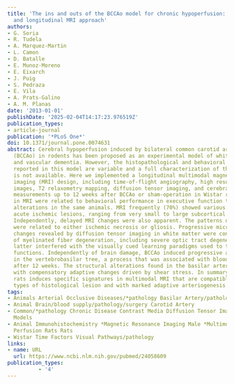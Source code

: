 ```yaml
---
title: 'The ins and outs of the BCCAo model for chronic hypoperfusion: a multimodal
  and longitudinal MRI approach'
authors:
- G. Soria
- R. Tudela
- A. Marquez-Martin
- L. Camon
- D. Batalle
- E. Munoz-Moreno
- E. Eixarch
- J. Puig
- S. Pedraza
- E. Vila
- A. Prats-Galino
- A. M. Planas
date: '2013-01-01'
publishDate: '2025-02-04T14:17:23.976519Z'
publication_types:
- article-journal
publication: '*PLoS One*'
doi: 10.1371/journal.pone.0074631
abstract: Cerebral hypoperfusion induced by bilateral common carotid artery occlusion
  (BCCAo) in rodents has been proposed as an experimental model of white matter damage
  and vascular dementia. However, the histopathological and behavioral alterations
  reported in this model are variable and a full characterization of the dynamic alterations
  is not available. Here we implemented a longitudinal multimodal magnetic resonance
  imaging (MRI) design, including time-of-flight angiography, high resolution T1-weighted
  images, T2 relaxometry mapping, diffusion tensor imaging, and cerebral blood flow
  measurements up to 12 weeks after BCCAo or sham-operation in Wistar rats. Changes
  in MRI were related to behavioral performance in executive function tasks and histopathological
  alterations in the same animals. MRI frequently (70%) showed various degrees of
  acute ischemic lesions, ranging from very small to large subcortical infarctions.
  Independently, delayed MRI changes were also apparent. The patterns of MRI alterations
  were related to either ischemic necrosis or gliosis. Progressive microstructural
  changes revealed by diffusion tensor imaging in white matter were confirmed by observation
  of myelinated fiber degeneration, including severe optic tract degeneration. The
  latter interfered with the visually cued learning paradigms used to test executive
  functions. Independently of brain damage, BCCAo induced progressive arteriogenesis
  in the vertebrobasilar tree, a process that was associated with blood flow recovery
  after 12 weeks. The structural alterations found in the basilar artery were compatible
  with compensatory adaptive changes driven by shear stress. In summary, BCCAo in
  rats induces specific signatures in multimodal MRI that are compatible with various
  types of histological lesion and with marked adaptive arteriogenesis.
tags:
- Animals Arterial Occlusive Diseases/*pathology Basilar Artery/pathology Behavior
- Animal Brain/blood supply/pathology/surgery Carotid Artery
- Common/*pathology Chronic Disease Contrast Media Diffusion Tensor Imaging Disease
  Models
- Animal Immunohistochemistry *Magnetic Resonance Imaging Male *Multimodal Imaging
  Perfusion Rats Rats
- Wistar Time Factors Visual Pathways/pathology
links:
- name: URL
  url: https://www.ncbi.nlm.nih.gov/pubmed/24058609
publication_types:
          - '4'    
---
```

